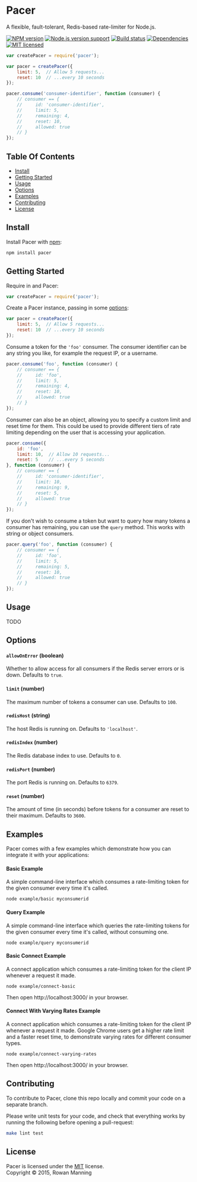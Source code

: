 
Pacer
=====

A flexible, fault-tolerant, Redis-based rate-limiter for Node.js.

[![NPM version][shield-npm]][info-npm]
[![Node.js version support][shield-node]][info-node]
[![Build status][shield-build]][info-build]
[![Dependencies][shield-dependencies]][info-dependencies]
[![MIT licensed][shield-license]][info-license]

```js
var createPacer = require('pacer');

var pacer = createPacer({
    limit: 5,  // Allow 5 requests...
    reset: 10  // ...every 10 seconds
});

pacer.consume('consumer-identifier', function (consumer) {
    // consumer == {
    //     id: 'consumer-identifier',
    //     limit: 5,
    //     remaining: 4,
    //     reset: 10,
    //     allowed: true
    // }
});
```

Table Of Contents
-----------------

- [Install](#install)
- [Getting Started](#getting-started)
- [Usage](#usage)
- [Options](#options)
- [Examples](#examples)
- [Contributing](#contributing)
- [License](#license)


Install
-------

Install Pacer with [npm][npm]:

```sh
npm install pacer
```


Getting Started
---------------

Require in and Pacer:

```js
var createPacer = require('pacer');
```

Create a Pacer instance, passing in some [options](#options):

```js
var pacer = createPacer({
    limit: 5,  // Allow 5 requests...
    reset: 10  // ...every 10 seconds
});
```

Consume a token for the `'foo'` consumer. The consumer identifier can be any string you like, for example the request IP, or a username.

```js
pacer.consume('foo', function (consumer) {
    // consumer == {
    //     id: 'foo',
    //     limit: 5,
    //     remaining: 4,
    //     reset: 10,
    //     allowed: true
    // }
});
```

Consumer can also be an object, allowing you to specify a custom limit and reset time for them. This could be used to provide different tiers of rate limiting depending on the user that is accessing your application.

```js
pacer.consume({
    id: 'foo',
    limit: 10,  // Allow 10 requests...
    reset: 5    // ...every 5 seconds
}, function (consumer) {
    // consumer == {
    //     id: 'consumer-identifier',
    //     limit: 10,
    //     remaining: 9,
    //     reset: 5,
    //     allowed: true
    // }
});
```

If you don't wish to consume a token but want to query how many tokens a consumer has remaining, you can use the `query` method. This works with string or object consumers.

```js
pacer.query('foo', function (consumer) {
    // consumer == {
    //     id: 'foo',
    //     limit: 5,
    //     remaining: 5,
    //     reset: 10,
    //     allowed: true
    // }
});
```


Usage
-----

TODO


Options
-------

#### `allowOnError` (boolean)

Whether to allow access for all consumers if the Redis server errors or is down. Defaults to `true`.

#### `limit` (number)

The maximum number of tokens a consumer can use. Defaults to `100`.

#### `redisHost` (string)

The host Redis is running on. Defaults to `'localhost'`.

#### `redisIndex` (number)

The Redis database index to use. Defaults to `0`.

#### `redisPort` (number)

The port Redis is running on. Defaults to `6379`.

#### `reset` (number)

The amount of time (in seconds) before tokens for a consumer are reset to their maximum. Defaults to `3600`.


Examples
--------

Pacer comes with a few examples which demonstrate how you can integrate it with your applications:

#### Basic Example

A simple command-line interface which consumes a rate-limiting token for the given consumer every time it's called.

```
node example/basic myconsumerid
```

#### Query Example

A simple command-line interface which queries the rate-limiting tokens for the given consumer every time it's called, without consuming one.

```
node example/query myconsumerid
```

#### Basic Connect Example

A connect application which consumes a rate-limiting token for the client IP whenever a request it made.

```
node example/connect-basic
```

Then open http://localhost:3000/ in your browser.

#### Connect With Varying Rates Example

A connect application which consumes a rate-limiting token for the client IP whenever a request it made. Google Chrome users get a higher rate limit and a faster reset time, to demonstrate varying rates for different consumer types.

```
node example/connect-varying-rates
```

Then open http://localhost:3000/ in your browser.


Contributing
------------

To contribute to Pacer, clone this repo locally and commit your code on a separate branch.

Please write unit tests for your code, and check that everything works by running the following before opening a pull-request:

```sh
make lint test
```


License
-------

Pacer is licensed under the [MIT][info-license] license.  
Copyright &copy; 2015, Rowan Manning



[npm]: https://npmjs.org/

[info-dependencies]: https://gemnasium.com/rowanmanning/pacer
[info-license]: LICENSE
[info-node]: package.json
[info-npm]: https://www.npmjs.com/package/pacer
[info-build]: https://travis-ci.org/rowanmanning/pacer
[shield-dependencies]: https://img.shields.io/gemnasium/rowanmanning/pacer.svg
[shield-license]: https://img.shields.io/badge/license-MIT-blue.svg
[shield-node]: https://img.shields.io/node/v/pacer.svg?label=node.js%20support
[shield-npm]: https://img.shields.io/npm/v/pacer.svg
[shield-build]: https://img.shields.io/travis/rowanmanning/pacer/master.svg
